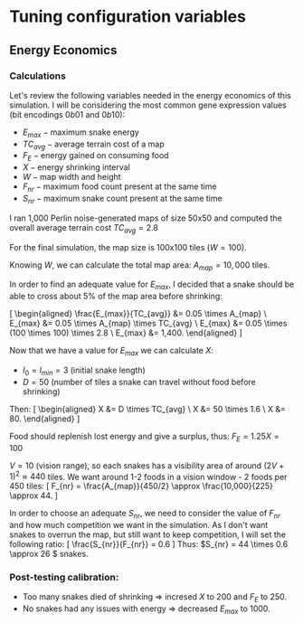 # Tuning configuration variables
## Energy Economics
### Calculations
Let's review the following variables needed in the energy economics of this simulation.
 I will be considering the most common gene expression values (bit encodings $0b01$ and $0b10$):
- $E_{max} - \text{maximum snake energy}$
- $TC_{avg} - \text{average terrain cost of a map}$
- $F_E - \text{energy gained on consuming food}$
- $X - \text{energy shrinking interval}$
- $W - \text{map width and height}$
- $F_{nr} - \text{maximum food count present at the same time}$ 
- $S_{nr} - \text{maximum snake count present at the same time}$

I ran 1,000 Perlin noise-generated maps of size 50x50 and computed the overall average terrain cost $TC_{avg} = 2.8$

For the final simulation, the map size is 100x100 tiles ($W = 100$).

Knowing $W$, we can calculate the total map area: $A_{map} = 10,000 \text{ tiles}$.

In order to find an adequate value for $E_{max}$, I decided that a snake should be able to cross about $5$% of the map area before shrinking:

\[
\begin{aligned}
\frac{E_{max}}{TC_{avg}} &= 0.05 \times A_{map} \\
E_{max} &= 0.05 \times A_{map} \times TC_{avg} \\
E_{max} &= 0.05 \times (100 \times 100) \times 2.8 \\
E_{max} &= 1,400.
\end{aligned}
\]

Now that we have a value for $E_{max}$ we can calculate $X$:
- $l_0 = l_{min} = 3  \text{ (initial snake length)}$
- $D = 50 \text{ (number of tiles a snake can travel without food before shrinking)}$

Then:
\[
\begin{aligned}
X &= D \times TC_{avg} \\
X &= 50 \times 1.6 \\
X &= 80.
\end{aligned}
\]

Food should replenish lost energy and give a surplus, thus: $F_E = 1.25X = 100$

$V = 10$ (vision range), so each snakes has a visibility area of around $(2V+1)^2 \approx 440$ tiles. We want around 1-2 foods in a vision window - 2 foods per 450 tiles:
\[
F_{nr} = \frac{A_{map}}{450/2} \approx \frac{10,000}{225} \approx 44.
\]

In order to choose an adequate $S_{nr}$, we need to consider the value of $F_{nr}$ and how much competition we want in the simulation. As I don't want snakes to overrun the map, but still want to keep competition, I will set the following ratio:
\[
\frac{S_{nr}}{F_{nr}} = 0.6
\]
Thus: $S_{nr} = 44 \times 0.6 \approx 26 $ snakes.

### Post-testing calibration:
- Too many snakes died of shrinking => incresed $X$ to $200$ and $F_{E}$ to $250$.
- No snakes had any issues with energy => decreased $E_{max}$ to $1000$.
